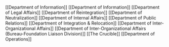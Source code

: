 [[Department of Information]]
[[Department of Information]]
[[Department of Legal Affairs]]
[[Department of Reintegration]]
[[Department of Neutralization]]
[[Department of Internal Affairs]]
[[Department of Public Relations]]
[[Department of Integration & Relocation]]
[[Department of Inter-Organizational Affairs]]
[[Department of Inter-Organizational Affairs (Bureau-Foundation Liaison Division)]]
[[The Crucible]]
[[Department of Operations]]
